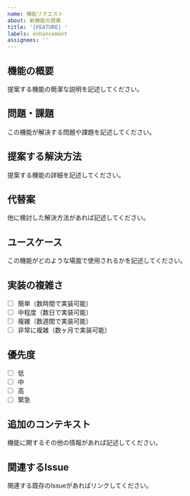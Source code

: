 ```yaml
---
name: 機能リクエスト
about: 新機能の提案
title: '[FEATURE] '
labels: enhancement
assignees: ''
---
```


## 機能の概要

提案する機能の簡潔な説明を記述してください。

## 問題・課題

この機能が解決する問題や課題を記述してください。

## 提案する解決方法

提案する機能の詳細を記述してください。

## 代替案

他に検討した解決方法があれば記述してください。

## ユースケース

この機能がどのような場面で使用されるかを記述してください。

## 実装の複雑さ

- [ ] 簡単（数時間で実装可能）
- [ ] 中程度（数日で実装可能）
- [ ] 複雑（数週間で実装可能）
- [ ] 非常に複雑（数ヶ月で実装可能）

## 優先度

- [ ] 低
- [ ] 中
- [ ] 高
- [ ] 緊急

## 追加のコンテキスト

機能に関するその他の情報があれば記述してください。

## 関連するIssue

関連する既存のIssueがあればリンクしてください。
